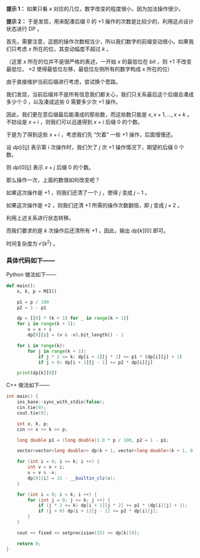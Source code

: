 **提示 1：** 如果只看 $x$ 对应的几位，数字改变的程度很小，因为加法操作很少。

**提示 2：** 于是发现，用来配凑后缀 $0$ 的 $+1$ 操作的次数是比较少的，利用这点设计状态进行 DP 。

首先，需要注意，这题的操作次数相当少，所以我们数字的前缀变动很小。如果我们只考虑 $x$ 所在的位，其变动幅度不超过 $k$ 。

（这里 $x$ 所在的位并不是很严格的表述，一开始 $x$ 的最低位在 $bit$ ，则 $+1$ 不改变最低位， $\times 2$ 使得最低位左移，最低位左侧所有的数字构成 $x$ 所在的位）

由于直接维护当前后缀进行考虑，尝试换个思路。

我们发现，当前后缀并不是所有信息我们都关心，我们只关系最后这个后缀会凑成多少个 $0$ ，以及凑成这些 $0$ 需要多少次 $+1$ 操作。

因此，我们更在意后缀最后能凑成的那些数，而这些数只能是 $x,x+1,\dots,x+k$ 。不妨设是 $x+i$ ，则我们可以迅速得到 $x+i$ 后缀 $0$ 的个数。

于是为了得到这些 $x+i$ ，考虑我们先 “欠着” 一些 $+1$ 操作，后面慢慢还。

设 $dp[i][j]$ 表示第 $i$ 次操作时，我们欠了 $j$ 次 $+1$ 操作情况下，期望的后缀 $0$ 个数。

则 $dp[0][j]$ 表示 $x+j$ 后缀 $0$ 的个数。

那么操作一次，上面的数值如何改变呢？

如果这次操作是 $+1$ ，则我们还清了一个 $j$ ，使得 $j$ 变成 $j-1$ 。

如果这次操作是 $\times 2$ ，则我们还清 $+1$ 所需的操作次数翻倍，即 $j$ 变成 $j\times 2$ 。

利用上述关系进行状态转移。

而我们要求的是 $k$ 次操作后还清所有 $+1$ ，因此，输出 $dp[k][0]$ 即可。

时间复杂度为 $\mathcal{O}(k^2)$ 。

### 具体代码如下——

Python 做法如下——

```Python []
def main():
    x, k, p = MII()

    p1 = p / 100
    p2 = 1 - p1

    dp = [[0] * (k + 1) for _ in range(k + 1)]
    for i in range(k + 1):
        v = x + i
        dp[0][i] = (v & -v).bit_length() - 1

    for i in range(k):
        for j in range(k + 1):
            if j * 2 <= k: dp[i + 1][j * 2] += p1 * (dp[i][j] + 1)
            if j > 0: dp[i + 1][j - 1] += p2 * dp[i][j]

    print(dp[k][0])
```

C++ 做法如下——

```cpp []
int main() {
    ios_base::sync_with_stdio(false);
    cin.tie(0);
    cout.tie(0);

    int x, k, p;
    cin >> x >> k >> p;

    long double p1 = (long double)1.0 * p / 100, p2 = 1 - p1;

    vector<vector<long double>> dp(k + 1, vector<long double>(k + 1, 0));

    for (int i = 0; i <= k; i ++) {
        int v = x + i;
        v = v & -v;
        dp[0][i] = 31 - __builtin_clz(v);
    }

    for (int i = 0; i < k; i ++) {
        for (int j = 0; j <= k; j ++) {
            if (j * 2 <= k) dp[i + 1][j * 2] += p1 * (dp[i][j] + 1);
            if (j > 0) dp[i + 1][j - 1] += p2 * dp[i][j];
        }
    }

    cout << fixed << setprecision(25) << dp[k][0];

    return 0;
}
```